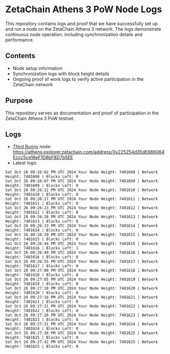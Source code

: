 # ZetaChain Athens 3 PoW Node Logs
This repository contains logs and proof that we have successfully set up and run a node on the ZetaChain Athens 3 network. The logs demonstrate continuous node operation, including synchronization details and performance.

## Contents
- Node setup information
- Synchronization logs with block height details
- Ongoing proof of work logs to verify active participation in the ZetaChain network

## Purpose
This repository serves as documentation and proof of participation in the ZetaChain Athens 3 PoW testnet.

## Logs

- [Third Bunny](https://thirdbunny.xyz/) node: https://athens.explorer.zetachain.com/address/0x225254d35dE666064Eccc5ce16eF1D8bF8D7b5EE
- Latest logs:
```
Sat Oct 26 09:26:02 PM UTC 2024 Your Node Height: 7401608 | Network Height: 7401608 | Blocks Left: 0
Sat Oct 26 09:26:07 PM UTC 2024 Your Node Height: 7401609 | Network Height: 7401609 | Blocks Left: 0
Sat Oct 26 09:26:12 PM UTC 2024 Your Node Height: 7401610 | Network Height: 7401610 | Blocks Left: 0
Sat Oct 26 09:26:17 PM UTC 2024 Your Node Height: 7401611 | Network Height: 7401611 | Blocks Left: 0
Sat Oct 26 09:26:23 PM UTC 2024 Your Node Height: 7401612 | Network Height: 7401612 | Blocks Left: 0
Sat Oct 26 09:26:28 PM UTC 2024 Your Node Height: 7401613 | Network Height: 7401613 | Blocks Left: 0
Sat Oct 26 09:26:33 PM UTC 2024 Your Node Height: 7401614 | Network Height: 7401614 | Blocks Left: 0
Sat Oct 26 09:26:39 PM UTC 2024 Your Node Height: 7401615 | Network Height: 7401615 | Blocks Left: 0
Sat Oct 26 09:26:44 PM UTC 2024 Your Node Height: 7401615 | Network Height: 7401616 | Blocks Left: 1
Sat Oct 26 09:26:49 PM UTC 2024 Your Node Height: 7401616 | Network Height: 7401616 | Blocks Left: 0
Sat Oct 26 09:26:55 PM UTC 2024 Your Node Height: 7401617 | Network Height: 7401617 | Blocks Left: 0
Sat Oct 26 09:27:00 PM UTC 2024 Your Node Height: 7401618 | Network Height: 7401618 | Blocks Left: 0
Sat Oct 26 09:27:05 PM UTC 2024 Your Node Height: 7401619 | Network Height: 7401619 | Blocks Left: 0
Sat Oct 26 09:27:10 PM UTC 2024 Your Node Height: 7401620 | Network Height: 7401620 | Blocks Left: 0
Sat Oct 26 09:27:16 PM UTC 2024 Your Node Height: 7401621 | Network Height: 7401621 | Blocks Left: 0
Sat Oct 26 09:27:21 PM UTC 2024 Your Node Height: 7401622 | Network Height: 7401622 | Blocks Left: 0
Sat Oct 26 09:27:26 PM UTC 2024 Your Node Height: 7401623 | Network Height: 7401623 | Blocks Left: 0
Sat Oct 26 09:27:31 PM UTC 2024 Your Node Height: 7401624 | Network Height: 7401624 | Blocks Left: 0
Sat Oct 26 09:27:36 PM UTC 2024 Your Node Height: 7401625 | Network Height: 7401625 | Blocks Left: 0
Sat Oct 26 09:27:42 PM UTC 2024 Your Node Height: 7401625 | Network Height: 7401625 | Blocks Left: 0
```
